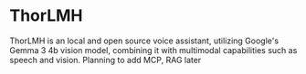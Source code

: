 # ThorLMH
ThorLMH is an local and open source voice assistant, utilizing Google's Gemma 3 4b vision model, combining it with multimodal capabilities such as speech and vision. Planning to add MCP, RAG later
